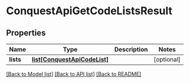 # ConquestApiGetCodeListsResult

## Properties
Name | Type | Description | Notes
------------ | ------------- | ------------- | -------------
**lists** | [**list[ConquestApiCodeList]**](ConquestApiCodeList.md) |  | [optional] 

[[Back to Model list]](../README.md#documentation-for-models) [[Back to API list]](../README.md#documentation-for-api-endpoints) [[Back to README]](../README.md)


